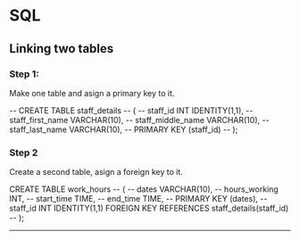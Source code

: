# SQL

## Linking two tables

### Step 1:
Make one table and asign a primary key to it.

-- CREATE TABLE staff_details
-- (
--     staff_id INT IDENTITY(1,1),
--     staff_first_name VARCHAR(10),
--     staff_middle_name VARCHAR(10),
--     staff_last_name VARCHAR(10),
--     PRIMARY KEY (staff_id)
-- );

### Step 2
Create a second table, asign a foreign key to it.

CREATE TABLE work_hours
-- (
--     dates VARCHAR(10),
--     hours_working INT,
--     start_time TIME,
--     end_time TIME,
--     PRIMARY KEY (dates),
--     staff_id INT IDENTITY(1,1) FOREIGN KEY REFERENCES staff_details(staff_id)
-- );
***
